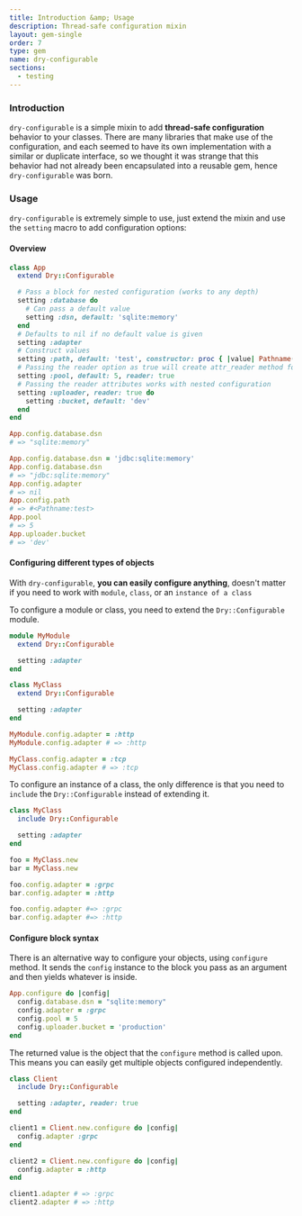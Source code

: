 ```yaml
---
title: Introduction &amp; Usage
description: Thread-safe configuration mixin
layout: gem-single
order: 7
type: gem
name: dry-configurable
sections:
  - testing
---
```


### Introduction

`dry-configurable` is a simple mixin to add **thread-safe configuration** behavior to your classes. There are many libraries that make use of the configuration, and each seemed to have its own implementation with a similar or duplicate interface, so we thought it was strange that this behavior had not already been encapsulated into a reusable gem, hence `dry-configurable` was born.

### Usage

`dry-configurable` is extremely simple to use, just extend the mixin and use the `setting` macro to add configuration options:

#### Overview

```ruby
class App
  extend Dry::Configurable

  # Pass a block for nested configuration (works to any depth)
  setting :database do
    # Can pass a default value
    setting :dsn, default: 'sqlite:memory'
  end
  # Defaults to nil if no default value is given
  setting :adapter
  # Construct values
  setting :path, default: 'test', constructor: proc { |value| Pathname(value) }
  # Passing the reader option as true will create attr_reader method for the class
  setting :pool, default: 5, reader: true
  # Passing the reader attributes works with nested configuration
  setting :uploader, reader: true do
    setting :bucket, default: 'dev'
  end
end

App.config.database.dsn
# => "sqlite:memory"

App.config.database.dsn = 'jdbc:sqlite:memory'
App.config.database.dsn
# => "jdbc:sqlite:memory"
App.config.adapter
# => nil
App.config.path
# => #<Pathname:test>
App.pool
# => 5
App.uploader.bucket
# => 'dev'
```

#### Configuring different types of objects

With `dry-configurable`, **you can easily configure anything**, doesn't matter if you need to work with `module`, `class`, or an `instance of a class`

To configure a module or class, you need to extend the `Dry::Configurable` module.

```ruby
module MyModule
  extend Dry::Configurable

  setting :adapter
end

class MyClass
  extend Dry::Configurable

  setting :adapter
end

MyModule.config.adapter = :http
MyModule.config.adapter # => :http

MyClass.config.adapter = :tcp
MyClass.config.adapter # => :tcp
```

To configure an instance of a class, the only difference is that you need to `include` the `Dry::Configurable` instead of extending it.

```ruby
class MyClass
  include Dry::Configurable

  setting :adapter
end

foo = MyClass.new
bar = MyClass.new

foo.config.adapter = :grpc
bar.config.adapter = :http

foo.config.adapter #=> :grpc
bar.config.adapter #=> :http
```

#### Configure block syntax

There is an alternative way to configure your objects, using `configure` method. It sends the `config` instance to the block you pass as an argument and then yields whatever is inside.

```ruby
App.configure do |config|
  config.database.dsn = "sqlite:memory"
  config.adapter = :grpc
  config.pool = 5
  config.uploader.bucket = 'production'
end
```

The returned value is the object that the `configure` method is called upon. This means you can easily get multiple objects configured independently.

```ruby
class Client
  include Dry::Configurable

  setting :adapter, reader: true
end

client1 = Client.new.configure do |config|
  config.adapter :grpc
end

client2 = Client.new.configure do |config|
  config.adapter = :http
end

client1.adapter # => :grpc
client2.adapter # => :http
```
